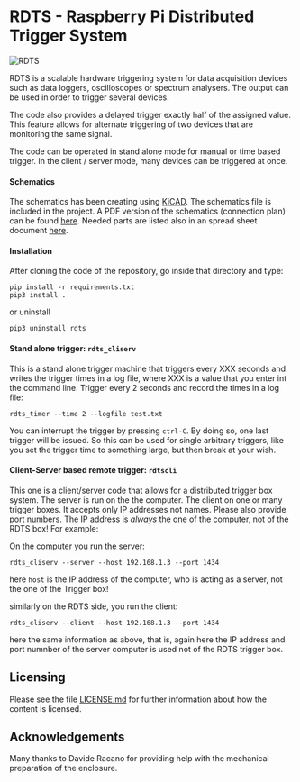 # RDTS - Raspberry Pi Distributed Trigger System

![RDTS](https://raw.githubusercontent.com/xaratustrah/rdts/master/rsrc/rdts.png)

RDTS is a scalable hardware triggering system for data acquisition devices such as data loggers, oscilloscopes or spectrum analysers. The output can be used in order to trigger several devices.

The code also provides a delayed trigger exactly half of the assigned value. This feature allows for alternate triggering of two devices that are monitoring the same signal.

The code can be operated in stand alone mode for manual or time based trigger. In the client / server mode, many devices can be triggered at once.

#### Schematics
The schematics has been creating using [KiCAD](https://www.kicad.org/). The schematics file is included in the project. A PDF version of the schematics (connection plan) can be found [here](https://github.com/xaratustrah/rdts/blob/main/rsrc/rdts.kicad_sch.pdf). Needed parts are listed also in an spread sheet document [here](https://github.com/xaratustrah/rdts/blob/main/rsrc/rdts_part_list.ods).


#### Installation
After cloning the code of the repository, go inside that directory and type:

```
pip install -r requirements.txt
pip3 install .
```

or uninstall

```
pip3 uninstall rdts
```


#### Stand alone trigger: `rdts_cliserv`

This is a stand alone trigger machine that triggers every XXX seconds and writes the trigger times in a log file, where XXX is a value that you enter int the command line. Trigger every 2 seconds and record the times in a log file:

```
rdts_timer --time 2 --logfile test.txt
```

You can interrupt the trigger by pressing `ctrl-C`. By doing so, one last trigger will be issued. So this can be used for single arbitrary triggers, like you set the trigger time to something large, but then break at your wish.

#### Client-Server based remote trigger: `rdtscli`

This one is a client/server code that allows for a distributed trigger box system. The server is run on the the computer. The client on one or many trigger boxes. It accepts only IP addresses not names. Please also provide port numbers. The IP address is *always* the one of the computer, not of the RDTS box! For example:

On the computer you run the server:

```
rdts_cliserv --server --host 192.168.1.3 --port 1434
```

here `host` is the IP address of the computer, who is acting as a server, not the one of the Trigger box!

similarly on the RDTS side, you run the client:

```
rdts_cliserv --client --host 192.168.1.3 --port 1434
```

here the same information as above, that is, again here the IP address and port numnber of the server computer is used not of the RDTS trigger box.


## Licensing

Please see the file [LICENSE.md](./LICENSE.md) for further information about how the content is licensed.

## Acknowledgements

Many thanks to Davide Racano for providing help with the mechanical preparation of the enclosure.